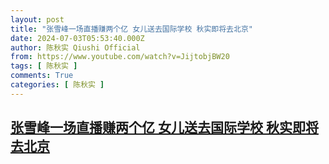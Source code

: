 ```yaml
---
layout: post
title: "张雪峰一场直播赚两个亿 女儿送去国际学校 秋实即将去北京"
date: 2024-07-03T05:53:40.000Z
author: 陈秋实 Qiushi Official
from: https://www.youtube.com/watch?v=JijtobjBW20
tags: [ 陈秋实 ]
comments: True
categories: [ 陈秋实 ]
---
```

<!--1719986020000-->
[张雪峰一场直播赚两个亿 女儿送去国际学校 秋实即将去北京](https://www.youtube.com/watch?v=JijtobjBW20)
------

<div>

</div>
